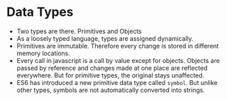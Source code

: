 # Data Types

- Two types are there. Primitives and Objects
- As a loosely typed language, types are assigned dynamically.
- Primitives are immutable. Therefore every change is stored in different memory locations.
- Every call in javascript is a call by value except for objects. Objects are passed by reference and changes made at one place are reflected everywhere. But for primitive types, the original stays unaffected.
- ES6 has introduced a new primitive data type called `symbol`. But unlike other types, symbols are not automatically converted into strings.
